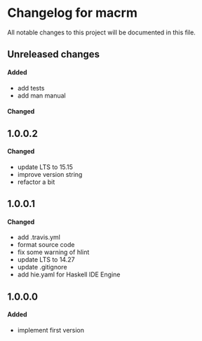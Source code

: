 # Changelog for macrm

All notable changes to this project will be documented in this file.

## Unreleased changes

#### Added

- add tests
- add man manual

#### Changed

## 1.0.0.2

#### Changed

- update LTS to 15.15
- improve version string
- refactor a bit

## 1.0.0.1

#### Changed

- add .travis.yml
- format source code
- fix some warning of hlint
- update LTS to 14.27
- update .gitignore
- add hie.yaml for Haskell IDE Engine

## 1.0.0.0

#### Added

- implement first version
